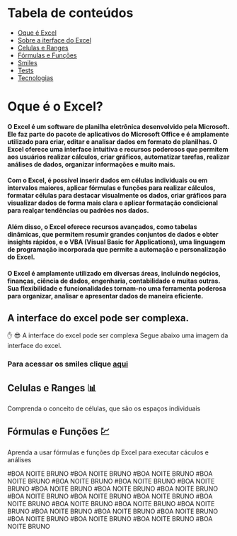 
Tabela de conteúdos
=================
<!--ts-->
   * [Oque é Excel](#oque-é-o-excel)
   * [Sobre a iterface do Excel](#a-interface-do-excel-pode-ser-complexa)
   * [Celulas e Ranges](#celulas-e-ranges)
   * [Fórmulas e Funções](#fórmulas-e-funções)
   * [Smiles](#para-acessar-os-smiles-clique-aqui)
   * [Tests](#testes)
   * [Tecnologias](#tecnologias)
<!--te-->
# Oque é o Excel?
#### O Excel é um software de planilha eletrônica desenvolvido pela Microsoft. Ele faz parte do pacote de aplicativos do Microsoft Office e é amplamente utilizado para criar, editar e analisar dados em formato de planilhas. O Excel oferece uma interface intuitiva e recursos poderosos que permitem aos usuários realizar cálculos, criar gráficos, automatizar tarefas, realizar análises de dados, organizar informações e muito mais.

#### Com o Excel, é possível inserir dados em células individuais ou em intervalos maiores, aplicar fórmulas e funções para realizar cálculos, formatar células para destacar visualmente os dados, criar gráficos para visualizar dados de forma mais clara e aplicar formatação condicional para realçar tendências ou padrões nos dados.

#### Além disso, o Excel oferece recursos avançados, como tabelas dinâmicas, que permitem resumir grandes conjuntos de dados e obter insights rápidos, e o VBA (Visual Basic for Applications), uma linguagem de programação incorporada que permite a automação e personalização do Excel.

#### O Excel é amplamente utilizado em diversas áreas, incluindo negócios, finanças, ciência de dados, engenharia, contabilidade e muitas outras. Sua flexibilidade e funcionalidades tornam-no uma ferramenta poderosa para organizar, analisar e apresentar dados de maneira eficiente.

## A interface do excel pode ser complexa.
:hand: :sunglasses:
A interface do excel pode ser complexa Segue abaixo uma imagem da interface do excel.

### Para acessar os smiles clique [aqui](https://github.com/ikatyang/emoji-cheat-sheet)

## Celulas e Ranges :bar_chart:
Comprenda o conceito de células, que são os espaços individuais 
## Fórmulas e Funções :chart:
Aprenda a usar fórmulas e funções dp Excel para executar cáculos e análises 

#BOA NOITE BRUNO
#BOA NOITE BRUNO
#BOA NOITE BRUNO
#BOA NOITE BRUNO
#BOA NOITE BRUNO
#BOA NOITE BRUNO
#BOA NOITE BRUNO
#BOA NOITE BRUNO
#BOA NOITE BRUNO
#BOA NOITE BRUNO
#BOA NOITE BRUNO
#BOA NOITE BRUNO
#BOA NOITE BRUNO
#BOA NOITE BRUNO
#BOA NOITE BRUNO
#BOA NOITE BRUNO
#BOA NOITE BRUNO
#BOA NOITE BRUNO
#BOA NOITE BRUNO
#BOA NOITE BRUNO
#BOA NOITE BRUNO
#BOA NOITE BRUNO
#BOA NOITE BRUNO
#BOA NOITE BRUNO
